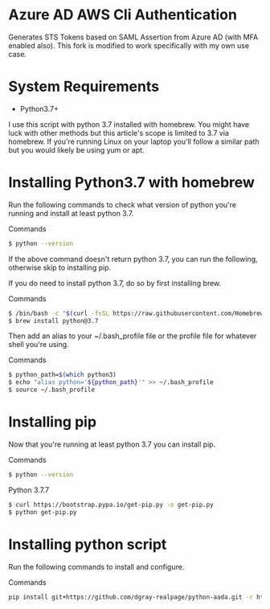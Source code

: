 # Azure AD AWS Cli Authentication

Generates STS Tokens based on SAML Assertion from Azure AD (with MFA enabled also). This fork is modified to work specifically with my own use case.


# System Requirements

* Python3.7+

I use this script with python 3.7 installed with homebrew. You might have luck with other methods but this article's scope is limited to 3.7 via homebrew. If you're running Linux on your laptop you'll follow a similar path but you would likely be using yum or apt.

# Installing Python3.7 with homebrew
Run the following commands to check what version of python you're running and install at least python 3.7.

Commands
```bash
$ python --version
```
If the above command doesn't return python 3.7, you can run the following, otherwise skip to installing pip.

If you do need to install python 3.7, do so by first installing brew.

Commands
```bash
$ /bin/bash -c "$(curl -fsSL https://raw.githubusercontent.com/Homebrew/install/master/install.sh)"
$ brew install python@3.7
```
Then add an alias to your ~/.bash_profile file or the profile file for whatever shell you're using.

Commands
```bash
$ python_path=$(which python3)
$ echo "alias python='${python_path}'" >> ~/.bash_profile
$ source ~/.bash_profile
```

# Installing pip
Now that you're running at least python 3.7 you can install pip.

Commands
```bash
$ python --version
```
Python 3.7.7
```bash
$ curl https://bootstrap.pypa.io/get-pip.py -o get-pip.py
$ python get-pip.py
```

# Installing python script
Run the following commands to install and configure.

Commands
```bash
pip install git+https://github.com/dgray-realpage/python-aada.git -r https://raw.githubusercontent.com/dgray-realpage/python-aada/master/requirements.txt
```
